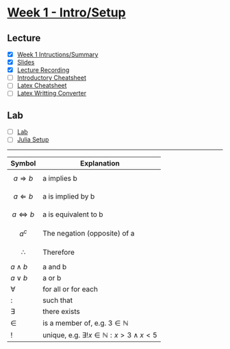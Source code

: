# [Week 1 - Intro/Setup](https://canvas.sussex.ac.uk/courses/34902/pages/week-1-summary?module_item_id=1565137)

## Lecture
- [x] [Week 1 Intructions/Summary](https://canvas.sussex.ac.uk/courses/34902/pages/week-1-summary?module_item_id=1565137)
- [x] [Slides](https://github.com/LukeBirkett/study-planner/blob/main/817G5_Algorithmic_Approaches_to_Mathematics/weeks/week_1/files/Week_1.pdf)
- [x] [Lecture Recording](https://sussex.cloud.panopto.eu/Panopto/Pages/Viewer.aspx?id=2220220c-19c8-4ea9-8f7e-b36b0108142d)
- [ ] [Introductory Cheatsheet](https://github.com/LukeBirkett/study-planner/blob/main/817G5_Algorithmic_Approaches_to_Mathematics/weeks/week_1/files/Introductory_cheatsheet.pdf)
- [ ] [Latex Cheatsheet](https://quickref.me/latex.html)
- [ ] [Latex Writting Converter](https://detexify.kirelabs.org/classify.html)

## Lab
- [ ] [Lab](https://github.com/LukeBirkett/study-planner/tree/main/817G5_Algorithmic_Approaches_to_Mathematics/weeks/week_1/lab)
- [ ] [Julia Setup](https://algorithmic-approaches-to-mathematics.github.io/prerequisites/installation/)

---

| **Symbol**  | **Explanation**  |
|---|---|
| $$a \Rightarrow b$$  | a implies b   |
| $$a \Leftarrow b$$  | a is implied by b   |
| $$a \Leftrightarrow b$$  | a is equivalent to b   |
| $$a^c$$  | The negation (opposite) of a  |
| $$\therefore$$  | Therefore  |
| $a \land b$  | a and b  |
| $a \lor b$  | a or b  |
| $\forall$  | for all or for each  |
| $:$  | such that  |
| $\exists$ | there exists  |
| $\in$ | is a member of, e.g. $3 \in \mathbb{N}$  |
| $!$ | unique, e.g. $\exists! x \in \mathbb{N}: x > 3 \land x < 5$  |
